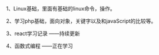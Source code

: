 1、Linux基础，里面有基础的linux命令，操作。

2、学习php基础，面向对象，关键字以及和javaScript的比较等。

3、react学习记录 ——持续更新

4、函数式编程 ——正在学习

